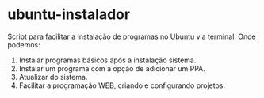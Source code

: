 # ubuntu-instalador
<p>Script para facilitar a instalação de programas no Ubuntu via terminal. Onde podemos:</p>
<ol type="disc">
  <li>Instalar programas básicos após a instalação sistema.</li>
  <li>Instalar um programa com a opção de adicionar um PPA.</li>
  <li>Atualizar do sistema.</li>
  <li>Facilitar a programação WEB, criando e configurando projetos.</li>
</ol>
